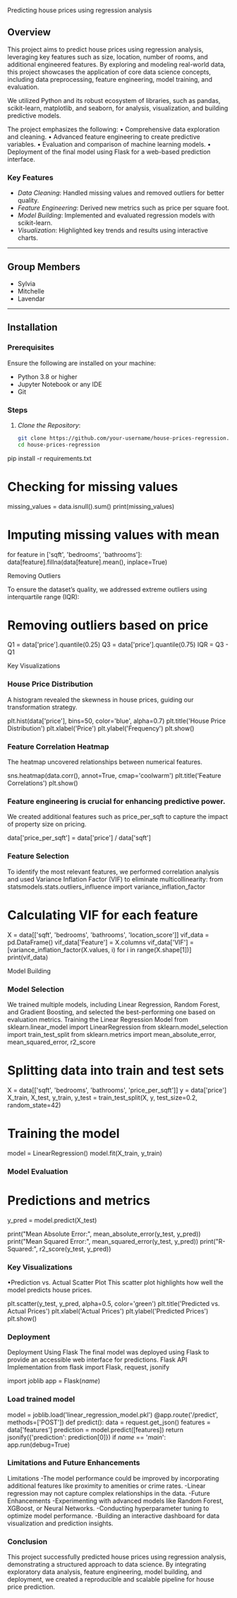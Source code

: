 Predicting house prices using regression analysis
## Overview
This project aims to predict house prices using regression analysis, leveraging key features such as size, location, number of rooms, and additional engineered features. By exploring and modeling real-world data, this project showcases the application of core data science concepts, including data preprocessing, feature engineering, model training, and evaluation.

We utilized Python and its robust ecosystem of libraries, such as pandas, scikit-learn, matplotlib, and seaborn, for analysis, visualization, and building predictive models.

The project emphasizes the following:
	•	Comprehensive data exploration and cleaning.
	•	Advanced feature engineering to create predictive variables.
	•	Evaluation and comparison of machine learning models.
	•	Deployment of the final model using Flask for a web-based prediction interface.

### Key Features
- *Data Cleaning*: Handled missing values and removed outliers for better quality.
- *Feature Engineering*: Derived new metrics such as price per square foot.
- *Model Building*: Implemented and evaluated regression models with scikit-learn.
- *Visualization*: Highlighted key trends and results using interactive charts.

---

## Group Members
- Sylvia
- Mitchelle
- Lavendar

---

## Installation

### Prerequisites
Ensure the following are installed on your machine:
- Python 3.8 or higher
- Jupyter Notebook or any IDE
- Git

### Steps
1. *Clone the Repository*:
   ```bash
   git clone https://github.com/your-username/house-prices-regression.git
   cd house-prices-regression
pip install -r requirements.txt
# Checking for missing values
missing_values = data.isnull().sum()
print(missing_values)

# Imputing missing values with mean
for feature in ['sqft', 'bedrooms', 'bathrooms']:
    data[feature].fillna(data[feature].mean(), inplace=True)

Removing Outliers

To ensure the dataset’s quality, we addressed extreme outliers using interquartile range (IQR):

# Removing outliers based on price
Q1 = data['price'].quantile(0.25)
Q3 = data['price'].quantile(0.75)
IQR = Q3 - Q1

Key Visualizations
### House Price Distribution
A histogram revealed the skewness in house prices, guiding our transformation strategy.

plt.hist(data['price'], bins=50, color='blue', alpha=0.7)
plt.title('House Price Distribution')
plt.xlabel('Price')
plt.ylabel('Frequency')
plt.show()

### Feature Correlation Heatmap
The heatmap uncovered relationships between numerical features.

sns.heatmap(data.corr(), annot=True, cmap='coolwarm')
plt.title('Feature Correlations')
plt.show()

### Feature engineering is crucial for enhancing predictive power.
We created additional features such as price_per_sqft to capture the impact of property size on pricing.

data['price_per_sqft'] = data['price'] / data['sqft']

### Feature Selection
To identify the most relevant features, we performed correlation analysis and used Variance Inflation Factor (VIF) to eliminate multicollinearity:
from statsmodels.stats.outliers_influence import variance_inflation_factor

# Calculating VIF for each feature
X = data[['sqft', 'bedrooms', 'bathrooms', 'location_score']]
vif_data = pd.DataFrame()
vif_data['Feature'] = X.columns
vif_data['VIF'] = [variance_inflation_factor(X.values, i) for i in range(X.shape[1])]
print(vif_data)

 Model Building

### Model Selection
We trained multiple models, including Linear Regression, Random Forest, and Gradient Boosting, and selected the best-performing one based on evaluation metrics.
Training the Linear Regression Model
from sklearn.linear_model import LinearRegression
from sklearn.model_selection import train_test_split
from sklearn.metrics import mean_absolute_error, mean_squared_error, r2_score

# Splitting data into train and test sets
X = data[['sqft', 'bedrooms', 'bathrooms', 'price_per_sqft']]
y = data['price']
X_train, X_test, y_train, y_test = train_test_split(X, y, test_size=0.2, random_state=42)

# Training the model
model = LinearRegression()
model.fit(X_train, y_train)

### Model Evaluation

# Predictions and metrics
y_pred = model.predict(X_test)

print("Mean Absolute Error:", mean_absolute_error(y_test, y_pred))
print("Mean Squared Error:", mean_squared_error(y_test, y_pred))
print("R-Squared:", r2_score(y_test, y_pred))

### Key Visualizations
•Prediction vs. Actual Scatter Plot
This scatter plot highlights how well the model predicts house prices.

plt.scatter(y_test, y_pred, alpha=0.5, color='green')
plt.title('Predicted vs. Actual Prices')
plt.xlabel('Actual Prices')
plt.ylabel('Predicted Prices')
plt.show()

### Deployment
Deployment Using Flask
The final model was deployed using Flask to provide an accessible web interface for predictions.
Flask API Implementation
from flask import Flask, request, jsonify

import joblib
app = Flask(_name_)

### Load trained model
model = joblib.load('linear_regression_model.pkl')
@app.route('/predict', methods=['POST'])
def predict():
    data = request.get_json()
    features = data['features']
    prediction = model.predict([features])
    return jsonify({'prediction': prediction[0]})
if _name_ == '_main_':
    app.run(debug=True)

### Limitations and Future Enhancements
Limitations
-The model performance could be improved by incorporating additional features like proximity to amenities or crime rates.
-Linear regression may not capture complex relationships in the data.
-Future Enhancements
-Experimenting with advanced models like Random Forest, XGBoost, or Neural Networks.
-Conducting hyperparameter tuning to optimize model performance.
-Building an interactive dashboard for data visualization and prediction insights.

### Conclusion
This project successfully predicted house prices using regression analysis, demonstrating a structured approach to data science. By integrating exploratory data analysis, feature engineering, model building, and deployment, we created a reproducible and scalable pipeline for house price prediction.


